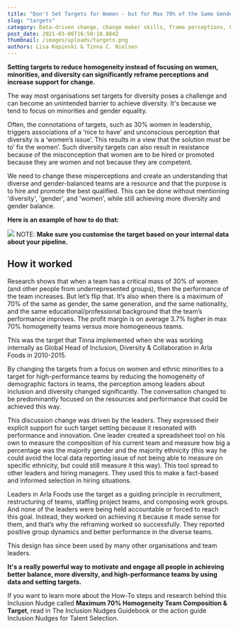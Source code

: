 ```yaml
---
title: "Don't Set Targets for Women - but for Max 70% of the Same Gender"
slug: "targets"
category: Data-driven change, change maker skills, frame perceptions, Future of Work
post_date: 2021-03-06T16:50:10.884Z
thumbnail: /images/uploads/targets.png
authors: Lisa Kepinski & Tinna C. Nielsen
---
```


**Setting targets to reduce homogeneity instead of focusing on women, minorities, and diversity can significantly reframe perceptions and increase support for change.**

The way most organisations set targets for diversity poses a challenge and can become an unintended barrier to achieve diversity. It's because we tend to focus on minorities and gender equality. 

Often, the connotations of targets, such as 30% women in leadership, triggers associations of a ‘nice to have’ and unconscious perception that diversity is a ‘women’s issue’. This results in a view that the solution must be to’ fix the women’. Such diversity targets can also result in resistance because of the misconception that women are to be hired or promoted because they are women and not because they are competent. 

We need to change these misperceptions and create an understanding that diverse and gender-balanced teams are a resource and that the purpose is to hire and promote the best qualified. This can be done without mentioning 'diversity', 'gender', and 'women', while still achieving more diversity and gender balance. 

**Here is an example of how to do that:** 

![](/images/uploads/target-nudge.png)
NOTE: **Make sure you customise the target based on your internal data about your pipeline.**

## How it worked

Research shows that when a team has a critical mass of 30% of women (and other people from underrepresented groups), then the performance of the team increases. But let’s flip that. It’s also when there is a maximum of 70% of the same as gender, the same generation, and the same nationality, and the same educational/professional background that the team’s performance improves. The profit margin is on average 3.7% higher in max 70% homogeneity teams versus more homogeneous teams. 

This was the target that Tinna implemented when she was working internally as Global Head of Inclusion, Diversity & Collaboration in Arla Foods in 2010-2015. 

By changing the targets from a focus on women and ethnic minorities to a target for high-performance teams by reducing the homogeneity of demographic factors in teams, the perception among leaders about inclusion and diversity changed significantly. The conversation changed to be predominantly focused on the resources and performance that could be achieved this way. 

This discussion change was driven by the leaders. They expressed their explicit support for such target setting because it resonated with performance and innovation. One leader created a spreadsheet tool on his own to measure the composition of his current team and measure how big a percentage was the majority gender and the majority ethnicity (this way he could avoid the local data reporting issue of not being able to measure on specific ethnicity, but could still measure it this way). This tool spread to other leaders and hiring managers. They used this to make a fact-based and informed selection in hiring situations. 

Leaders in Arla Foods use the target as a guiding principle in recruitment, restructuring of teams, staffing project teams, and composing work groups. And none of the leaders were being held accountable or forced to reach this goal. Instead, they worked on achieving it because it made sense for them, and that’s why the reframing worked so successfully. They reported positive group dynamics and better performance in the diverse teams.

This design has since been used by many other organisations and team leaders.

**It's a really powerful way to motivate and engage all people in achieving better balance, more diversity, and high-performance teams by using data and setting targets.**

If you want to learn more about the How-To steps and research behind this Inclusion Nudge called **Maximum 70% Homogeneity Team Composition & Target**, read in The Inclusion Nudges Guidebook or the action guide Inclusion Nudges for Talent Selection.

